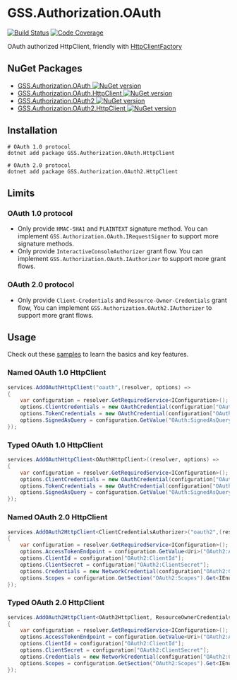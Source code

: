 # GSS.Authorization.OAuth

[![Build Status][build-badge]][build] [![Code Coverage][codecov-badge]][codecov]

[build]: https://github.com/akunzai/GSS.Authorization.OAuth/actions?query=workflow%3ABuild

[build-badge]: https://github.com/akunzai/GSS.Authorization.OAuth/workflows/Build/badge.svg

[codecov]: https://codecov.io/gh/akunzai/GSS.Authorization.OAuth

[codecov-badge]: https://codecov.io/gh/akunzai/GSS.Authorization.OAuth/branch/main/graph/badge.svg?token=YHAPVX7R97

OAuth authorized HttpClient, friendly
with [HttpClientFactory](https://docs.microsoft.com/aspnet/core/fundamentals/http-requests)

## NuGet Packages

- [GSS.Authorization.OAuth ![NuGet version](https://img.shields.io/nuget/v/GSS.Authorization.OAuth.svg?style=flat-square)](https://www.nuget.org/packages/GSS.Authorization.OAuth/)
- [GSS.Authorization.OAuth.HttpClient ![NuGet version](https://img.shields.io/nuget/v/GSS.Authorization.OAuth.HttpClient.svg?style=flat-square)](https://www.nuget.org/packages/GSS.Authorization.OAuth.HttpClient/)
- [GSS.Authorization.OAuth2 ![NuGet version](https://img.shields.io/nuget/v/GSS.Authorization.OAuth2.svg?style=flat-square)](https://www.nuget.org/packages/GSS.Authorization.OAuth2/)
- [GSS.Authorization.OAuth2.HttpClient ![NuGet version](https://img.shields.io/nuget/v/GSS.Authorization.OAuth2.HttpClient.svg?style=flat-square)](https://www.nuget.org/packages/GSS.Authorization.OAuth2.HttpClient/)

## Installation

```shell
# OAuth 1.0 protocol
dotnet add package GSS.Authorization.OAuth.HttpClient

# OAuth 2.0 protocol
dotnet add package GSS.Authorization.OAuth2.HttpClient
```

## Limits

### OAuth 1.0 protocol

- Only provide `HMAC-SHA1` and `PLAINTEXT` signature method. You can implement `GSS.Authorization.OAuth.IRequestSigner`
  to support more signature methods.
- Only provide `InteractiveConsoleAuthorizer` grant flow. You can implement `GSS.Authorization.OAuth.IAuthorizer` to
  support more grant flows.

### OAuth 2.0 protocol

- Only provide `Client-Credentials` and `Resource-Owner-Credentials` grant flow, You can
  implement `GSS.Authorization.OAuth2.IAuthorizer` to support more grant flows.

## Usage

Check out these [samples](./samples/) to learn the basics and key features.

### Named OAuth 1.0 HttpClient

```csharp
services.AddOAuthHttpClient("oauth",(resolver, options) =>
{
    var configuration = resolver.GetRequiredService<IConfiguration>();
    options.ClientCredentials = new OAuthCredential(configuration["OAuth:ClientId"], configuration["OAuth:ClientSecret"]);
    options.TokenCredentials = new OAuthCredential(configuration["OAuth:TokenId"],configuration["OAuth:TokenSecret"]);
    options.SignedAsQuery = configuration.GetValue("OAuth:SignedAsQuery", false);
});
```

### Typed OAuth 1.0 HttpClient

```csharp
services.AddOAuthHttpClient<OAuthHttpClient>((resolver, options) =>
{
    var configuration = resolver.GetRequiredService<IConfiguration>();
    options.ClientCredentials = new OAuthCredential(configuration["OAuth:ClientId"], configuration["OAuth:ClientSecret"]);
    options.TokenCredentials = new OAuthCredential(configuration["OAuth:TokenId"],configuration["OAuth:TokenSecret"]);
    options.SignedAsQuery = configuration.GetValue("OAuth:SignedAsQuery", false);
});
```

### Named OAuth 2.0 HttpClient

```csharp
services.AddOAuth2HttpClient<ClientCredentialsAuthorizer>("oauth2",(resolver, options) =>
{
    var configuration = resolver.GetRequiredService<IConfiguration>();
    options.AccessTokenEndpoint = configuration.GetValue<Uri>("OAuth2:AccessTokenEndpoint");
    options.ClientId = configuration["OAuth2:ClientId"];
    options.ClientSecret = configuration["OAuth2:ClientSecret"];
    options.Credentials = new NetworkCredential(configuration["OAuth2:Credentials:UserName"], configuration["OAuth2:Credentials:Password"]);
    options.Scopes = configuration.GetSection("OAuth2:Scopes").Get<IEnumerable<string>>();
});
```

### Typed OAuth 2.0 HttpClient

```csharp
services.AddOAuth2HttpClient<OAuth2HttpClient, ResourceOwnerCredentialsAuthorizer>((resolver, options) =>
{
    var configuration = resolver.GetRequiredService<IConfiguration>();
    options.AccessTokenEndpoint = configuration.GetValue<Uri>("OAuth2:AccessTokenEndpoint");
    options.ClientId = configuration["OAuth2:ClientId"];
    options.ClientSecret = configuration["OAuth2:ClientSecret"];
    options.Credentials = new NetworkCredential(configuration["OAuth2:Credentials:UserName"], configuration["OAuth2:Credentials:Password"]);
    options.Scopes = configuration.GetSection("OAuth2:Scopes").Get<IEnumerable<string>>();
});
```